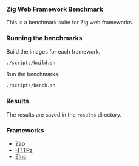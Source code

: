 ### Zig Web Framework Benchmark

This is a benchmark suite for Zig web frameworks.

### Running the benchmarks

Build the images for each framework.
```bash
./scripts/build.sh
```

Run the benchmarks.
```bash
./scripts/bench.sh
```

### Results

The results are saved in the `results` directory.

### Frameworks

- [Zap](https://github.com/zigzap/zap)
- [HTTPz](https://github.com/karlseguin/http.zig)
- [Zinc](https://github.com/zon-dev/zinc)